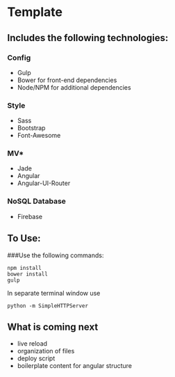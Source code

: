 # Template

## Includes the following technologies:

### Config
* Gulp
* Bower for front-end dependencies
* Node/NPM for additional dependencies

### Style
* Sass
* Bootstrap
* Font-Awesome

### MV*
* Jade
* Angular
* Angular-UI-Router

### NoSQL Database
* Firebase



## To Use:

###Use the following commands:
```
npm install
bower install
gulp
```
In separate terminal window use

```
python -m SimpleHTTPServer
```

## What is coming next
* live reload
* organization of files
* deploy script
* boilerplate content for angular structure

